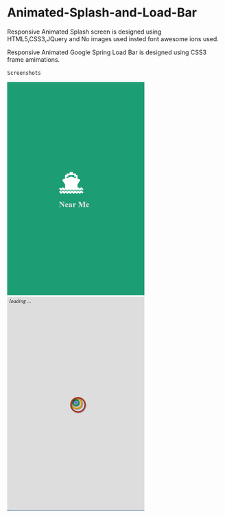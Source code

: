 # Animated-Splash-and-Load-Bar
  
   Responsive Animated Splash screen is designed using HTML5,CSS3,JQuery and No images used insted font awesome ions used.
   
   Responsive Animated Google Spring Load Bar is designed using CSS3 frame amimations.
   
    Screenshots
 
   ![alt tag](https://github.com/ukrrrish/Animated-Splash-and-Load-Bar/blob/master/img/Splash.PNG) 
   ![alt tag](https://github.com/ukrrrish/Animated-Splash-and-Load-Bar/blob/master/img/loadbar.PNG)
